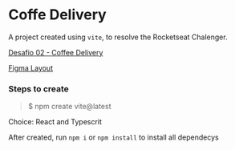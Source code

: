 # Coffe Delivery

A project created using `vite`, to resolve the Rocketseat Chalenger.

[Desafio 02 - Coffee Delivery](https://efficient-sloth-d85.notion.site/Desafio-02-Coffee-Delivery-30e42a21fdb44b09a85244fc2c3dbdf9#d2d70ac72bc84764b36523fd884ddb41)

[Figma Layout](<https://www.figma.com/file/Wmf8fcWI31PSw0oN1lsM3N/Coffee-Delivery-(Copy)?node-id=2%3A1550&t=Ns40qU72RsKtsy2y-0>)

### Steps to create

> $ npm create vite@latest

Choice: React and Typescrit

After created, run `npm i` or `npm install` to install all dependecys
